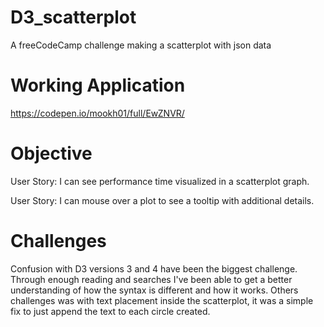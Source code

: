 # D3_scatterplot
A freeCodeCamp challenge making a scatterplot with json data


# Working Application
https://codepen.io/mookh01/full/EwZNVR/

# Objective
User Story: I can see performance time visualized in a scatterplot graph.

User Story: I can mouse over a plot to see a tooltip with additional details.

# Challenges
Confusion with D3 versions 3 and 4 have been the biggest challenge. Through enough reading and searches I've been able to get a better understanding of how the syntax is different and how it works. 
Others challenges was with text placement inside the scatterplot, it was a simple fix to just append the text to each circle created. 
